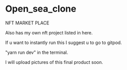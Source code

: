# Open_sea_clone
NFT MARKET PLACE 

Also has my own nft project listed in here.


If u want to instantly run this I suggest u to go to gitpod.

"yarn run dev" in the terminal.


I will upload pictures of this final product soon.
